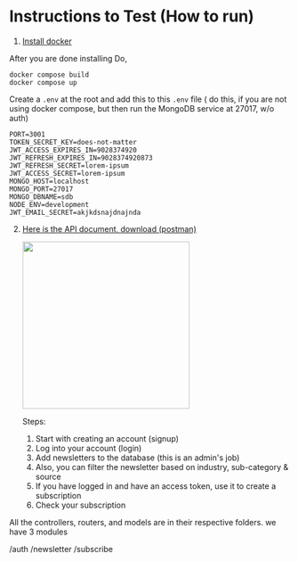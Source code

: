 
# Instructions to Test (How to run)




  1. [Install docker](https://docs.docker.com/desktop/install/linux-install/)<br />
  
  After you are done installing
  Do, <br />
  
    docker compose build
    docker compose up

  Create a `.env` at the root and add this to this `.env` file ( do this, if you are not using docker compose, but then run the MongoDB service at 27017, w/o auth) 
    
    PORT=3001
    TOKEN_SECRET_KEY=does-not-matter
    JWT_ACCESS_EXPIRES_IN=9028374920
    JWT_REFRESH_EXPIRES_IN=9028374920873
    JWT_REFRESH_SECRET=lorem-ipsum
    JWT_ACCESS_SECRET=lorem-ipsum
    MONGO_HOST=localhost
    MONGO_PORT=27017
    MONGO_DBNAME=sdb
    NODE_ENV=development
    JWT_EMAIL_SECRET=akjkdsnajdnajnda


 2. [Here is the API document, download (postman)](https://github.com/ankitmhatre/nwo.ai/blob/main/nwo.ai.postman_collection.json)<br />
 
      <img src="https://github.com/ankitmhatre/nwo.ai/blob/main/api_ss.png" width="300" />

    Steps: 
      1. Start with creating an account (signup)
      2. Log into your account (login)
      3. Add newsletters to the database (this is an admin's job)
      4. Also, you can filter the newsletter based on industry, sub-category & source
      5. If you have logged in and have an access token, use it to create a subscription
      6. Check your subscription
         

All the controllers, routers, and models are in their respective folders.
we have 3 modules

/auth
/newsletter
/subscribe







  


  
